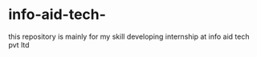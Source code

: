 # info-aid-tech-
this repository is mainly for my skill developing internship at info aid tech pvt ltd
